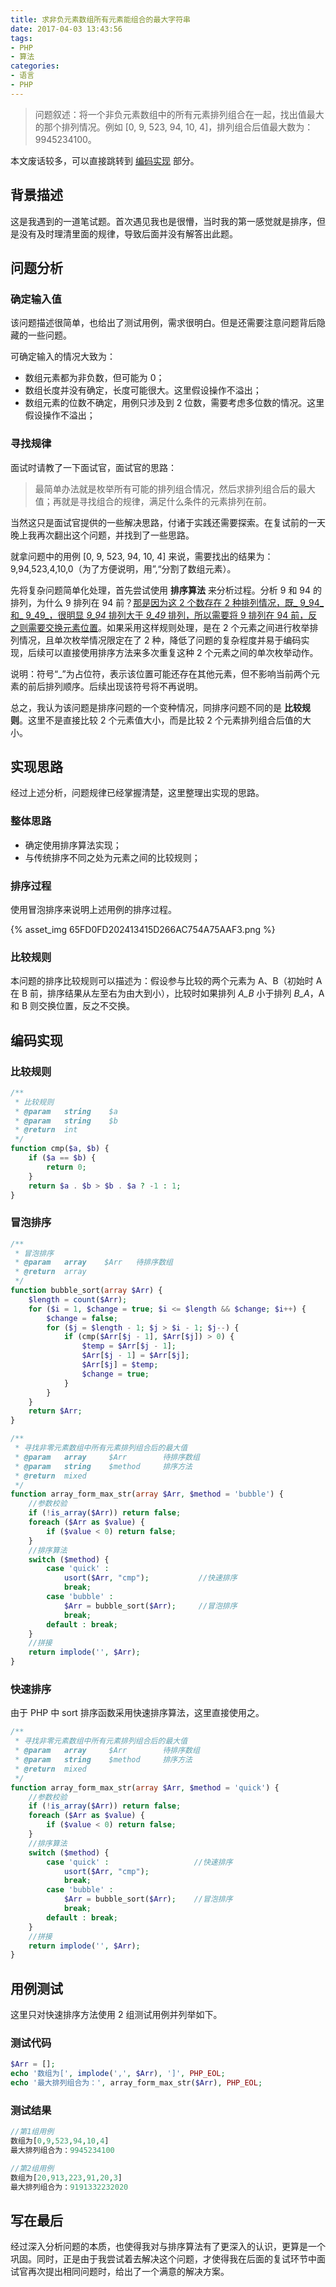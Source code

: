 ```yaml
---
title: 求非负元素数组所有元素能组合的最大字符串
date: 2017-04-03 13:43:56
tags:
- PHP
- 算法
categories:
- 语言
- PHP
---
```


> 问题叙述：将一个非负元素数组中的所有元素排列组合在一起，找出值最大的那个排列情况。例如 [0, 9, 523, 94, 10, 4]，排列组合后值最大数为：9945234100。<!--more-->

本文废话较多，可以直接跳转到 [编码实现](/2017/04/array-form-max-string.html#编码实现) 部分。

## 背景描述 ##

这是我遇到的一道笔试题。首次遇见我也是很懵，当时我的第一感觉就是排序，但是没有及时理清里面的规律，导致后面并没有解答出此题。

## 问题分析 ##

### 确定输入值 ###

该问题描述很简单，也给出了测试用例，需求很明白。但是还需要注意问题背后隐藏的一些问题。

可确定输入的情况大致为：

*  数组元素都为非负数，但可能为 0；
*  数组长度并没有确定，长度可能很大。这里假设操作不溢出；
*  数组元素的位数不确定，用例只涉及到 2 位数，需要考虑多位数的情况。这里假设操作不溢出；

### 寻找规律 ###

面试时请教了一下面试官，面试官的思路：

> 最简单办法就是枚举所有可能的排列组合情况，然后求排列组合后的最大值；再就是寻找组合的规律，满足什么条件的元素排列在前。

当然这只是面试官提供的一些解决思路，付诸于实践还需要探索。在复试前的一天晚上我再次翻出这个问题，并找到了一些思路。

就拿问题中的用例 [0, 9, 523, 94, 10, 4] 来说，需要找出的结果为：9,94,523,4,10,0（为了方便说明，用”,“分割了数组元素）。

先将复杂问题简单化处理，首先尝试使用 **排序算法** 来分析过程。分析 9 和 94 的排列，为什么 9 排列在 94 前？[那是因为这 2 个数存在 2 种排列情况，既_ 9_94_ 和_ 9_49_，很明显 _9_94_ 排列大于 _9_49_ 排列，所以需要将 9 排列在 94 前，反之则需要交换元素位置]()。如果采用这样规则处理，是在 2 个元素之间进行枚举排列情况，且单次枚举情况限定在了 2 种，降低了问题的复杂程度并易于编码实现，后续可以直接使用排序方法来多次重复这种 2 个元素之间的单次枚举动作。

说明：符号“_”为占位符，表示该位置可能还存在其他元素，但不影响当前两个元素的前后排列顺序。后续出现该符号将不再说明。

总之，我认为该问题是排序问题的一个变种情况，同排序问题不同的是 **比较规则**。这里不是直接比较 2 个元素值大小，而是比较 2 个元素排列组合后值的大小。

## 实现思路 ##

经过上述分析，问题规律已经掌握清楚，这里整理出实现的思路。

### 整体思路 ###

*  确定使用排序算法实现；
*  与传统排序不同之处为元素之间的比较规则；

### 排序过程 ###

使用冒泡排序来说明上述用例的排序过程。

{% asset_img 65FD0FD202413415D266AC754A75AAF3.png %}

### 比较规则 ###

本问题的排序比较规则可以描述为：假设参与比较的两个元素为 A、B（初始时 A 在 B 前，排序结果从左至右为由大到小），比较时如果排列 _A_B_ 小于排列 _B_A_，A 和 B 则交换位置，反之不交换。

## 编码实现 ##

### 比较规则 ###

```PHP
/**
 * 比较规则
 * @param   string    $a
 * @param   string    $b
 * @return  int
 */
function cmp($a, $b) {
    if ($a == $b) {
        return 0;
    }
    return $a . $b > $b . $a ? -1 : 1;
}
```

### 冒泡排序 ###

```PHP
/**
 * 冒泡排序
 * @param   array    $Arr   待排序数组
 * @return  array
 */
function bubble_sort(array $Arr) {
    $length = count($Arr);
    for ($i = 1, $change = true; $i <= $length && $change; $i++) {
        $change = false;
        for ($j = $length - 1; $j > $i - 1; $j--) {
            if (cmp($Arr[$j - 1], $Arr[$j]) > 0) {
                $temp = $Arr[$j - 1];
                $Arr[$j - 1] = $Arr[$j];
                $Arr[$j] = $temp;
                $change = true;
            }
        }
    }
    return $Arr;
}

/**
 * 寻找非零元素数组中所有元素排列组合后的最大值
 * @param   array     $Arr        待排序数组
 * @param   string    $method     排序方法
 * @return  mixed
 */
function array_form_max_str(array $Arr, $method = 'bubble') {
    //参数校验
    if (!is_array($Arr)) return false;
    foreach ($Arr as $value) {
        if ($value < 0) return false;
    }
    //排序算法
    switch ($method) {
        case 'quick' :
            usort($Arr, "cmp");           //快速排序
            break;
        case 'bubble' :
            $Arr = bubble_sort($Arr);     //冒泡排序
            break;
        default : break;
    }
    //拼接
    return implode('', $Arr);
}
```

### 快速排序 ###

由于 PHP 中 sort 排序函数采用快速排序算法，这里直接使用之。

```PHP
/**
 * 寻找非零元素数组中所有元素排列组合后的最大值
 * @param   array     $Arr        待排序数组
 * @param   string    $method     排序方法
 * @return  mixed
 */
function array_form_max_str(array $Arr, $method = 'quick') {
    //参数校验
    if (!is_array($Arr)) return false;
    foreach ($Arr as $value) {
        if ($value < 0) return false;
    }
    //排序算法
    switch ($method) {
        case 'quick' :                   //快速排序
            usort($Arr, "cmp");
            break;
        case 'bubble' :
            $Arr = bubble_sort($Arr);    //冒泡排序
            break;
        default : break;
    }
    //拼接
    return implode('', $Arr);
}
```

## 用例测试 ##

这里只对快速排序方法使用 2  组测试用例并列举如下。

### 测试代码 ###

```PHP
$Arr = [];
echo '数组为[', implode(',', $Arr), ']', PHP_EOL;
echo '最大排列组合为：', array_form_max_str($Arr), PHP_EOL;
```

### 测试结果 ###

```PHP
//第1组用例
数组为[0,9,523,94,10,4]
最大排列组合为：9945234100

//第2组用例
数组为[20,913,223,91,20,3]
最大排列组合为：9191332232020
```

## 写在最后 ##

经过深入分析问题的本质，也使得我对与排序算法有了更深入的认识，更算是一个巩固。同时，正是由于我尝试着去解决这个问题，才使得我在后面的复试环节中面试官再次提出相同问题时，给出了一个满意的解决方案。
